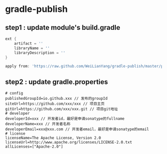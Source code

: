 # gradle-publish

## step1 : update module's build.gradle
```groovy
ext {
    artifact = ''
    libraryName = ''
    libraryDescription = ''
}

apply from: 'https://raw.github.com/WeiLianYang/gradle-publish/master/publish.gradle'
```

## step2 : update gradle.properties
```
# config
publishedGroupId=io.github.xxx // 发布的groupId
siteUrl=https://github.com/xxx/xxx // 项目主页
gitUrl=https://github.com/xxx/xxx.git // 项目git地址
# developer
developerId=xxx // 开发者id，最好是申请sonatype的fullname
developerName=xxx // 开发者名称
developerEmail=xxx@xxx.com // 开发者email，最好是申请sonatype的email
# license
licenseName=The Apache License, Version 2.0
licenseUrl=http://www.apache.org/licenses/LICENSE-2.0.txt
allLicenses=["Apache-2.0"]
```

